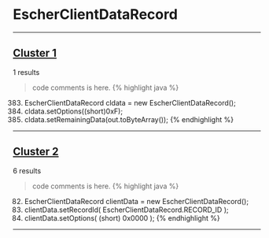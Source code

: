 # EscherClientDataRecord

***

## [Cluster 1](./1)
1 results
> code comments is here.
{% highlight java %}
383. EscherClientDataRecord cldata = new EscherClientDataRecord();
384. cldata.setOptions((short)0xF);
426. cldata.setRemainingData(out.toByteArray());
{% endhighlight %}

***

## [Cluster 2](./2)
6 results
> code comments is here.
{% highlight java %}
82. EscherClientDataRecord clientData = new EscherClientDataRecord();
94. clientData.setRecordId( EscherClientDataRecord.RECORD_ID );
95. clientData.setOptions( (short) 0x0000 );
{% endhighlight %}

***

